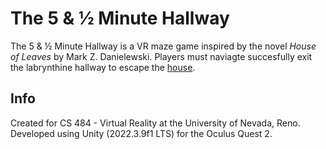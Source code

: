 # The 5 & ½ Minute Hallway
The 5 & ½ Minute Hallway is a VR maze game inspired by the novel *House of Leaves* by Mark Z. Danielewski. Players must naviagte succesfully exit the labrynthine hallway to escape the
<span style="color:blue">[house](https://en.wikipedia.org/wiki/House_of_Leaves)</span>.


## Info
Created for CS 484 - Virtual Reality at the University of Nevada, Reno. Developed using Unity (2022.3.9f1 LTS) for the Oculus Quest 2.